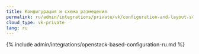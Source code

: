 ```yaml
---
title: Конфигурация и схема размещения
permalink: ru/admin/integrations/private/vk/configuration-and-layout-scheme.html
cloud_type: vk-private
lang: ru
---
```


{% include admin/integrations/openstack-based-configuration-ru.md %}

